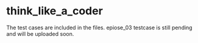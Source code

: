 # think_like_a_coder


The test cases are included in the files. epiose_03 testcase is still pending and will be uploaded soon.
